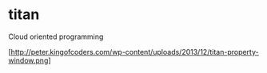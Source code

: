 titan
=====

Cloud oriented programming

[http://peter.kingofcoders.com/wp-content/uploads/2013/12/titan-property-window.png]
